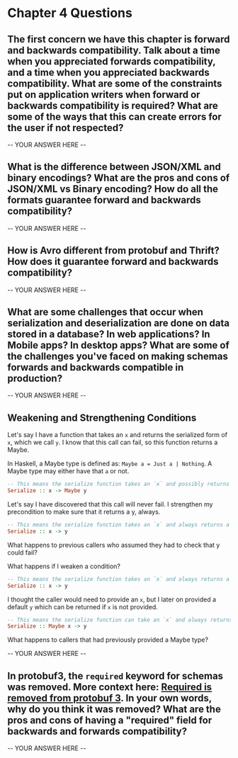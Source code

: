 # Chapter 4 Questions

## The first concern we have this chapter is forward and backwards compatibility. Talk about a time when you appreciated forwards compatibility, and a time when you appreciated backwards compatibility. What are some of the constraints put on application writers when forward or backwards compatibility is required? What are some of the ways that this can create errors for the user if not respected?

-- YOUR ANSWER HERE --

## What is the difference between JSON/XML and binary encodings? What are the pros and cons of JSON/XML vs Binary encoding? How do all the formats guarantee forward and backwards compatibility?

-- YOUR ANSWER HERE --

## How is Avro different from protobuf and Thrift? How does it guarantee forward and backwards compatibility?

-- YOUR ANSWER HERE --

## What are some challenges that occur when serialization and deserialization are done on data stored in a database? In web applications? In Mobile apps? In desktop apps? What are some of the challenges you've faced on making schemas forwards and backwards compatible in production?

-- YOUR ANSWER HERE --

## Weakening and Strengthening Conditions

Let's say I have a function that takes an `x` and returns the serialized
form of `x`, which we call `y`. I know that this call can fail, so this
function returns a Maybe.

In Haskell, a Maybe type is defined as: `Maybe a = Just a | Nothing`.
A Maybe type may either have that `a` or not.

```hs
-- This means the serialize function takes an `x` and possibly returns a `y`, otherwise it returns Nothing.
Serialize :: x -> Maybe y
```

Let's say I have discovered that this call will never fail. I strengthen
my precondition to make sure that it returns a y, always.

```hs
-- This means the serialize function takes an `x` and always returns a `y`. `y`, otherwise it returns Nothing.
Serialize :: x -> y
```

What happens to previous callers who assumed they had to check that y
could fail?

What happens if I weaken a condition?

```hs
-- This means the serialize function takes an `x` and always returns a `y`.
Serialize :: x -> y
```

I thought the caller would need to provide an `x`, but I later on
provided a default `y` which can be returned if `x` is not provided.

```hs
-- This means the serialize function can take an `x` and always returns a `y`.
Serialize :: Maybe x -> y
```

What happens to callers that had previously provided a Maybe type?

-- YOUR ANSWER HERE --

## In protobuf3, the `required` keyword for schemas was removed. More context here: [Required is removed from protobuf 3](https://stackoverflow.com/a/31814967). In your own words, why do you think it was removed? What are the pros and cons of having a "required" field for backwards and forwards compatibility?

-- YOUR ANSWER HERE --

